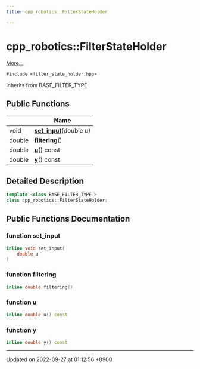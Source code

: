 ```yaml
---
title: cpp_robotics::FilterStateHolder

---
```


# cpp_robotics::FilterStateHolder



 [More...](#detailed-description)


`#include <filter_state_holder.hpp>`

Inherits from BASE_FILTER_TYPE

## Public Functions

|                | Name           |
| -------------- | -------------- |
| void | **[set_input](/cpp_robotics/doxybook/Classes/classcpp__robotics_1_1FilterStateHolder/#function-set-input)**(double u) |
| double | **[filtering](/cpp_robotics/doxybook/Classes/classcpp__robotics_1_1FilterStateHolder/#function-filtering)**() |
| double | **[u](/cpp_robotics/doxybook/Classes/classcpp__robotics_1_1FilterStateHolder/#function-u)**() const |
| double | **[y](/cpp_robotics/doxybook/Classes/classcpp__robotics_1_1FilterStateHolder/#function-y)**() const |

## Detailed Description

```cpp
template <class BASE_FILTER_TYPE >
class cpp_robotics::FilterStateHolder;
```

## Public Functions Documentation

### function set_input

```cpp
inline void set_input(
    double u
)
```


### function filtering

```cpp
inline double filtering()
```


### function u

```cpp
inline double u() const
```


### function y

```cpp
inline double y() const
```


-------------------------------

Updated on 2022-09-27 at 01:12:56 +0900